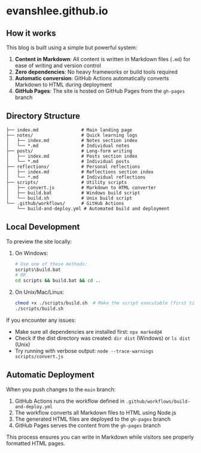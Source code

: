 # evanshlee.github.io

## How it works

This blog is built using a simple but powerful system:

1. **Content in Markdown**: All content is written in Markdown files (`.md`) for ease of writing and version control
2. **Zero dependencies**: No heavy frameworks or build tools required
3. **Automatic conversion**: GitHub Actions automatically converts Markdown to HTML during deployment
4. **GitHub Pages**: The site is hosted on GitHub Pages from the `gh-pages` branch

## Directory Structure

```text
├── index.md                # Main landing page
├── notes/                  # Quick learning logs
│   ├── index.md            # Notes section index
│   └── *.md                # Individual notes
├── posts/                  # Long-form writing
│   ├── index.md            # Posts section index
│   └── *.md                # Individual posts
├── reflections/            # Personal reflections
│   ├── index.md            # Reflections section index
│   └── *.md                # Individual reflections
├── scripts/                # Utility scripts
│   ├── convert.js          # Markdown to HTML converter
│   ├── build.bat           # Windows build script
│   └── build.sh            # Unix build script
└── .github/workflows/      # GitHub Actions
    └── build-and-deploy.yml # Automated build and deployment
```

## Local Development

To preview the site locally:

1. On Windows:

   ```bash
   # Use one of these methods:
   scripts\build.bat
   # OR
   cd scripts && build.bat && cd ..
   ```

2. On Unix/Mac/Linux:

   ```bash
   chmod +x ./scripts/build.sh  # Make the script executable (first time only)
   ./scripts/build.sh
   ```

If you encounter any issues:

- Make sure all dependencies are installed first: `npx marked@4`
- Check if the dist directory was created: `dir dist` (Windows) or `ls dist` (Unix)
- Try running with verbose output: `node --trace-warnings scripts/convert.js`

## Automatic Deployment

When you push changes to the `main` branch:

1. GitHub Actions runs the workflow defined in `.github/workflows/build-and-deploy.yml`
2. The workflow converts all Markdown files to HTML using Node.js
3. The generated HTML files are deployed to the `gh-pages` branch
4. GitHub Pages serves the content from the `gh-pages` branch

This process ensures you can write in Markdown while visitors see properly formatted HTML pages.
